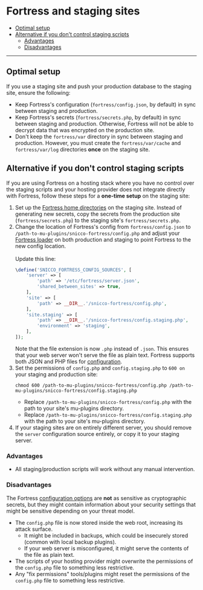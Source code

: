 # Fortress and staging sites

<!-- TOC -->
  * [Optimal setup](#optimal-setup)
  * [Alternative if you don't control staging scripts](#alternative-if-you-dont-control-staging-scripts)
    * [Advantages](#advantages)
    * [Disadvantages](#disadvantages)
<!-- TOC -->

---

## Optimal setup

If you use a staging site and push your production database to the staging site, ensure the following:

- Keep Fortress's configuration (`fortress/config.json`, by default) in sync between staging and production.
- Keep Fortress's secrets (`fortress/secrets.php`, by default) in sync between staging and production. Otherwise,
  Fortress will not be able to decrypt data that was encrypted on the production site.
- Don't keep the `fortress/var` directory in sync between staging and production. However, you must create
  the `fortress/var/cache` and `fortress/var/log` directories **once** on the staging site.

## Alternative if you don't control staging scripts

If you are using Fortress on a hosting stack where you have no control over the staging scripts and your hosting
provider does not integrate directly with Fortress, follow these steps for a **one-time setup** on the staging site:

1. Set up the [Fortress home directories](../02_installation.md#create-a-fortress-home-directory) on the staging site.
   Instead of generating new secrets, copy the secrets from the production site (`fortress/secrets.php`) to the staging
   site's `fortress/secrets.php`.
2. Change the location of Fortress's config from `fortress/config.json`
   to `/path-to-mu-plugins/snicco-fortress/config.php` and adjust
   your [Fortress loader](../02_installation.md#create-a-fortress-loader-and-activate-fortress) on both production and
   staging to point Fortress to the new config location.
   <br>  
   Update this line:
    ```php
    \define('SNICCO_FORTRESS_CONFIG_SOURCES', [
        'server' => [
            'path' => '/etc/fortress/server.json',
            'shared_between_sites' => true,
        ],
        'site' => [
            'path' => __DIR__.'/snicco-fortress/config.php',
        ],
        'site.staging' => [
            'path' => __DIR__.'/snicco-fortress/config.staging.php',
            'environment' => 'staging',
        ],
    ]);
    ```
   Note that the file extension is now `.php` instead of `.json`. This ensures that your web server won't serve the file
   as plain text. Fortress supports both JSON and PHP files
   for [configuration](../../configuration/01_how_to_configure_fortress.md).
3. Set the permissions of `config.php` and `config.staging.php` to `600 on` your staging and production site:
    ```shell
    chmod 600 /path-to-mu-plugins/snicco-fortress/config.php /path-to-mu-plugins/snicco-fortress/config.staging.php
    ```
    - Replace `/path-to-mu-plugins/snicco-fortress/config.php` with the path to your site's mu-plugins directory.
    - Replace `/path-to-mu-plugins/snicco-fortress/config.staging.php` with the path to your site's mu-plugins directory.
4. If your staging sites are on entirely different server, you should remove the `server` configuration source entirely, or copy it to your staging server.

### Advantages

- All staging/production scripts will work without any manual intervention.

### Disadvantages

The Fortress [configuration options](../../configuration/02_configuration_reference.md) are **not** as sensitive as cryptographic secrets, but they might contain information
about your security settings that might be sensitive depending on your threat model.

- The `config.php` file is now stored inside the web root, increasing its attack surface.
  - It might be included in backups, which could be insecurely stored (common with local backup plugins).
  - If your web server is misconfigured, it might serve the contents of the file as plain text.
- The scripts of your hosting provider might overwrite the permissions of the `config.php` file to something less restrictive.
- Any "fix permissions" tools/plugins might reset the permissions of the `config.php` file to something less restrictive.
  
